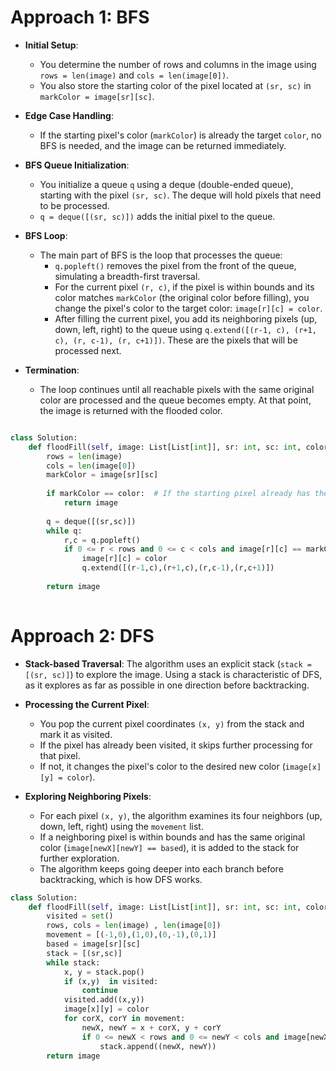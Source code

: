 
# Approach 1: BFS

- **Initial Setup**:
    
    - You determine the number of rows and columns in the image using `rows = len(image)` and `cols = len(image[0])`.
    - You also store the starting color of the pixel located at `(sr, sc)` in `markColor = image[sr][sc]`.
- **Edge Case Handling**:
    
    - If the starting pixel's color (`markColor`) is already the target `color`, no BFS is needed, and the image can be returned immediately.
- **BFS Queue Initialization**:
    
    - You initialize a queue `q` using a deque (double-ended queue), starting with the pixel `(sr, sc)`. The deque will hold pixels that need to be processed.
    - `q = deque([(sr, sc)])` adds the initial pixel to the queue.
- **BFS Loop**:
    
    - The main part of BFS is the loop that processes the queue:
        - `q.popleft()` removes the pixel from the front of the queue, simulating a breadth-first traversal.
        - For the current pixel `(r, c)`, if the pixel is within bounds and its color matches `markColor` (the original color before filling), you change the pixel's color to the target color: `image[r][c] = color`.
        - After filling the current pixel, you add its neighboring pixels (up, down, left, right) to the queue using `q.extend([(r-1, c), (r+1, c), (r, c-1), (r, c+1)])`. These are the pixels that will be processed next.
- **Termination**:
    
    - The loop continues until all reachable pixels with the same original color are processed and the queue becomes empty. At that point, the image is returned with the flooded color.

```python

class Solution:
    def floodFill(self, image: List[List[int]], sr: int, sc: int, color: int) -> List[List[int]]:
        rows = len(image)
        cols = len(image[0])
        markColor = image[sr][sc]
        
        if markColor == color:  # If the starting pixel already has the target color, no need for BFS
            return image
        
        q = deque([(sr,sc)])
        while q:
            r,c = q.popleft()
            if 0 <= r < rows and 0 <= c < cols and image[r][c] == markColor:
                image[r][c] = color
                q.extend([(r-1,c),(r+1,c),(r,c-1),(r,c+1)])
                
        return image
        
```


# Approach 2: DFS

- **Stack-based Traversal**: The algorithm uses an explicit stack (`stack = [(sr, sc)]`) to explore the image. Using a stack is characteristic of DFS, as it explores as far as possible in one direction before backtracking.
    
- **Processing the Current Pixel**:
    
    - You pop the current pixel coordinates `(x, y)` from the stack and mark it as visited.
    - If the pixel has already been visited, it skips further processing for that pixel.
    - If not, it changes the pixel's color to the desired new color (`image[x][y] = color`).
- **Exploring Neighboring Pixels**:
    
    - For each pixel `(x, y)`, the algorithm examines its four neighbors (up, down, left, right) using the `movement` list.
    - If a neighboring pixel is within bounds and has the same original color (`image[newX][newY] == based`), it is added to the stack for further exploration.
    - The algorithm keeps going deeper into each branch before backtracking, which is how DFS works.

```python
class Solution:
    def floodFill(self, image: List[List[int]], sr: int, sc: int, color: int) -> List[List[int]]:
        visited = set()
        rows, cols = len(image) , len(image[0])
        movement = [(-1,0),(1,0),(0,-1),(0,1)]
        based = image[sr][sc]
        stack = [(sr,sc)]
        while stack:
            x, y = stack.pop()
            if (x,y)  in visited:
                continue
            visited.add((x,y))
            image[x][y] = color
            for corX, corY in movement:
                newX, newY = x + corX, y + corY
                if 0 <= newX < rows and 0 <= newY < cols and image[newX][newY] == based:
                    stack.append((newX, newY))
        return image
            
        

```